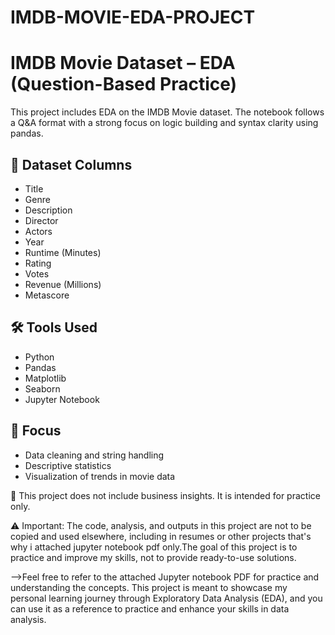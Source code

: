 # IMDB-MOVIE-EDA-PROJECT

# IMDB Movie Dataset – EDA (Question-Based Practice)

This project includes EDA on the IMDB Movie dataset. The notebook follows a Q&A format with a strong focus on logic building and syntax clarity using pandas.

## 📌 Dataset Columns
- Title
- Genre
- Description
- Director
- Actors
- Year
- Runtime (Minutes)
- Rating
- Votes
- Revenue (Millions)
- Metascore

## 🛠️ Tools Used
- Python
- Pandas
- Matplotlib
- Seaborn
- Jupyter Notebook

## 🎯 Focus
- Data cleaning and string handling
- Descriptive statistics
- Visualization of trends in movie data

📎 This project does not include business insights. It is intended for practice only.

⚠️ Important: The code, analysis, and outputs in this project are not to be copied and used elsewhere, including in resumes or other projects that's why i attached jupyter notebook pdf only.The goal of this project is to practice and improve my skills, not to provide ready-to-use solutions.

-->Feel free to refer to the attached Jupyter notebook PDF for practice and understanding the concepts. This project is meant to showcase my personal learning journey through Exploratory Data Analysis (EDA), and you can use it as a reference to practice and enhance your skills in data analysis.

